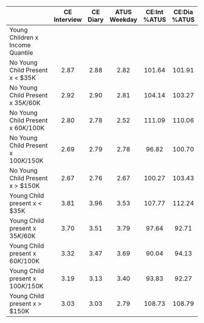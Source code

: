 
|                      | CE<br>Interview |  CE<br>Diary | ATUS<br>Weekday | CE:Int<br>%ATUS | CE:Dia<br>%ATUS |
| -------------------- | :----------: | :----------: | :----------: | :----------: | :----------: |
| Young Children x Income Quantile |              |              |              |              |              |
| No Young Child Present x     < $35K |         2.87 |         2.88 |         2.82 |       101.64 |       101.91 |
| No Young Child Present x  $35K/$60K |         2.92 |         2.90 |         2.81 |       104.14 |       103.27 |
| No Young Child Present x  $60K/$100K |         2.80 |         2.78 |         2.52 |       111.09 |       110.06 |
| No Young Child Present x $100K/$150K |         2.69 |         2.79 |         2.78 |        96.82 |       100.70 |
| No Young Child Present x     > $150K |         2.67 |         2.76 |         2.67 |       100.27 |       103.43 |
| Young Child present x     < $35K |         3.81 |         3.96 |         3.53 |       107.77 |       112.24 |
| Young Child present x  $35K/$60K |         3.70 |         3.51 |         3.79 |        97.64 |        92.71 |
| Young Child present x  $60K/$100K |         3.32 |         3.47 |         3.69 |        90.04 |        94.13 |
| Young Child present x $100K/$150K |         3.19 |         3.13 |         3.40 |        93.83 |        92.27 |
| Young Child present x     > $150K |         3.03 |         3.03 |         2.79 |       108.73 |       108.79 |

